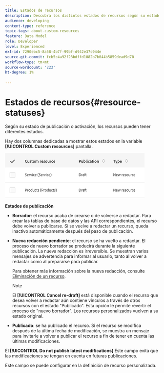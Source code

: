 ```yaml
---
title: Estados de recursos
description: Descubra los distintos estados de recursos según su estado de publicación.
audience: developing
content-type: reference
topic-tags: about-custom-resources
feature: Data Model
role: Developer
level: Experienced
exl-id: 7290ebc5-8a58-4b7f-99bf-d942e37c944e
source-git-commit: fcb5c4a92f23bdffd1082b7b044b5859dead9d70
workflow-type: tm+mt
source-wordcount: '223'
ht-degree: 1%

---
```


# Estados de recursos{#resource-statuses}

Según su estado de publicación o activación, los recursos pueden tener diferentes estados.

Hay dos columnas dedicadas a mostrar estos estados en la variable **[!UICONTROL Custom resources]** pantalla.

![](assets/schema_colonne_1.png)

**Estados de publicación**

* **Borrador**: el recurso acaba de crearse o de volverse a redactar. Para crear las tablas de base de datos y las API correspondientes, el recurso debe volver a publicarse. Si se vuelve a redactar un recurso, queda inactivo automáticamente después del paso de publicación.
* **Nueva redacción pendiente**: el recurso se ha vuelto a redactar. El proceso de nuevo borrador se producirá durante la siguiente publicación. La nueva redacción es irreversible. Se muestran varios mensajes de advertencia para informar al usuario, tanto al volver a redactar como al prepararse para publicar.

  Para obtener más información sobre la nueva redacción, consulte [Eliminación de un recurso](../../developing/using/deleting-a-resource.md).

  >[!NOTE]
  >
  >El **[!UICONTROL Cancel re-draft]** está disponible cuando el recurso que desea volver a redactar aún contiene vínculos a través de otros recursos con el estado &quot;Publicado&quot;. Esta opción le permite revertir el proceso de &quot;nuevo borrador&quot;. Los recursos personalizados vuelven a su estado original.

* **Publicado**: se ha publicado el recurso. Si el recurso se modifica después de la última fecha de modificación, se muestra un mensaje para invitarle a volver a publicar el recurso a fin de tener en cuenta las últimas modificaciones.

El **[!UICONTROL Do not publish latest modifications]** Este campo evita que las modificaciones se tengan en cuenta en futuras publicaciones.

Este campo se puede configurar en la definición de recurso personalizada.
